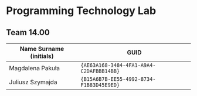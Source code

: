 # Programming Technology Lab

## Team 14.00

| Name Surname (initials) | GUID                                     |
| ----------------------- | ---------------------------------------- |
| Magdalena Pakuła        | `{AE63A168-3484-4FA1-A9A4-C2DAFBBB14BB}` |
| Juliusz Szymajda        | `{B15A6B7B-EE55-4992-8734-F1B83D45E9ED}` |
